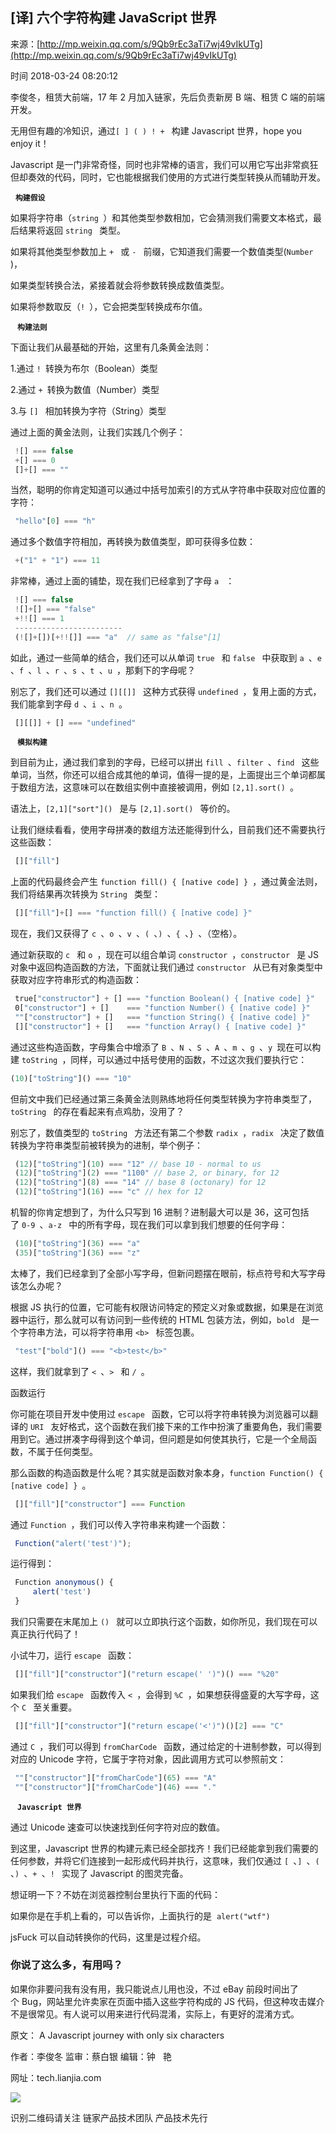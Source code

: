 ## [译] 六个字符构建 JavaScript 世界

来源：[http://mp.weixin.qq.com/s/9Qb9rEc3aTi7wj49vIkUTg](http://mp.weixin.qq.com/s/9Qb9rEc3aTi7wj49vIkUTg)

时间 2018-03-24 08:20:12

 

李俊冬，租赁大前端，17 年 2 月加入链家，先后负责新房 B 端、租赁 C 端的前端开发。
 

无用但有趣的冷知识，通过`[ ] ( ) ! + ` 构建 Javascript 世界，hope you enjoy it！
 

Javascript 是一门非常奇怪，同时也非常棒的语言，我们可以用它写出非常疯狂但却奏效的代码，同时，它也能根据我们使用的方式进行类型转换从而辅助开发。
 

  **`构建假设  `**  **`   `** 
 

如果将字符串（`string `）和其他类型参数相加，它会猜测我们需要文本格式，最后结果将返回 `string ` 类型。
 

如果将其他类型参数加上 `+ ` 或 `- ` 前缀，它知道我们需要一个数值类型(`Number `)，
 

如果类型转换合法，紧接着就会将参数转换成数值类型。
 

如果将参数取反（`! `），它会把类型转换成布尔值。
 
 **` `**  **`构建法则`**  **` `** 
 

下面让我们从最基础的开始，这里有几条黄金法则：
 
  
1.通过 `! `转换为布尔（Boolean）类型 

2.通过 `+ `转换为数值（Number）类型 

3.与 `[] ` 相加转换为字符（String）类型  
 
 

通过上面的黄金法则，让我们实践几个例子：
 
```js
 ![] === false
 +[] === 0
 []+[] === ""

```
 

当然，聪明的你肯定知道可以通过中括号加索引的方式从字符串中获取对应位置的字符：
 
```js
 "hello"[0] === "h"

```
 

通过多个数值字符相加，再转换为数值类型，即可获得多位数：
 
```js
 +("1" + "1") === 11

```
 

非常棒，通过上面的铺垫，现在我们已经拿到了字母 `a ` ：
 
```js
 ![] === false
 ![]+[] === "false"
 +!![] === 1
 ------------------------
 (![]+[])[+!![]] === "a"  // same as "false"[1]

```
 

如此，通过一些简单的结合，我们还可以从单词 `true ` 和 `false ` 中获取到 `a `、`e `、`f `、`l `、`r `、`s `、`t `、`u `，那剩下的字母呢？
 

别忘了，我们还可以通过 `[][[]] ` 这种方式获得 `undefined `，复用上面的方式，我们能拿到字母 `d `、`i `、`n `。
 
```js
 [][[]] + [] === "undefined"

```
 
 **` `**  **`模拟构建`**  **` `** 
 

到目前为止，通过我们拿到的字母，已经可以拼出 `fill `、`filter `、`find ` 这些单词，当然，你还可以组合成其他的单词，值得一提的是，上面提出三个单词都属于数组方法，这意味可以在数组实例中直接被调用，例如 `[2,1].sort() `。
 

语法上，`[2,1]["sort"]() ` 是与 `[2,1].sort() ` 等价的。
 

让我们继续看看，使用字母拼凑的数组方法还能得到什么，目前我们还不需要执行这些函数：
 
```js
 []["fill"]

```
 

上面的代码最终会产生 `function fill() { [native code] } `，通过黄金法则，我们将结果再次转换为 `String ` 类型：
 
```js
 []["fill"]+[] === "function fill() { [native code] }"

```
 

现在，我们又获得了 `c `、`o `、`v `、`( `、`) `、`{ `、`} `、（空格）。
 

通过新获取的 `c ` 和 `o `，现在可以组合单词 `constructor `，`constructor ` 是 JS 对象中返回构造函数的方法，下面就让我们通过 `constructor ` 从已有对象类型中获取对应字符串形式的构造函数：
 
```js
 true["constructor"] + [] === "function Boolean() { [native code] }"
 0["constructor"] + []    === "function Number() { [native code] }"
 ""["constructor"] + []   === "function String() { [native code] }"
 []["constructor"] + []   === "function Array() { [native code] }"

```
 

通过这些构造函数，字母集合中增添了 `B `、`N `、`S `、`A `、`m `、`g `、`y `现在可以构建 `toString `，同样，可以通过中括号使用的函数，不过这次我们要执行它：
 
```js
(10)["toString"]() === "10"

```
 

但前文中我们已经通过第三条黄金法则熟练地将任何类型转换为字符串类型了，`toString ` 的存在看起来有点鸡肋，没用了？
 

别忘了，数值类型的 `toString ` 方法还有第二个参数 `radix `，`radix ` 决定了数值转换为字符串类型前被转换为的进制，举个例子：
 
```js
 (12)["toString"](10) === "12" // base 10 - normal to us
 (12)["toString"](2) === "1100" // base 2, or binary, for 12
 (12)["toString"](8) === "14" // base 8 (octonary) for 12
 (12)["toString"](16) === "c" // hex for 12

```
 

机智的你肯定想到了，为什么只写到 16 进制？进制最大可以是 36，这可包括了 `0-9 `、`a-z ` 中的所有字母，现在我们可以拿到我们想要的任何字母：
 
```js
 (10)["toString"](36) === "a"
 (35)["toString"](36) === "z"

```
 

太棒了，我们已经拿到了全部小写字母，但新问题摆在眼前，标点符号和大写字母该怎么办呢？
 

根据 JS 执行的位置，它可能有权限访问特定的预定义对象或数据，如果是在浏览器中运行，那么就可以有访问到一些传统的 HTML 包装方法，例如，`bold ` 是一个字符串方法，可以将字符串用 `<b> ` 标签包裹。
 
```js
 "test"["bold"]() === "<b>test</b>"

```
 

这样，我们就拿到了 `< `、`> ` 和 `/ `。
 

函数运行
 

你可能在项目开发中使用过 `escape ` 函数，它可以将字符串转换为浏览器可以翻译的 `URI ` 友好格式，这个函数在我们接下来的工作中扮演了重要角色，我们需要用到它。通过拼凑字母得到这个单词，但问题是如何使其执行，它是一个全局函数，不属于任何类型。
 

那么函数的构造函数是什么呢？其实就是函数对象本身，`function Function() { [native code] } `。
 
```js
 []["fill"]["constructor"] === Function

```
 

通过 `Function `，我们可以传入字符串来构建一个函数：
 
```js
 Function("alert('test')");

```
 

运行得到：
 
```js
 Function anonymous() {
     alert('test')
 }

```
 

我们只需要在末尾加上 `() ` 就可以立即执行这个函数，如你所见，我们现在可以真正执行代码了！
 

小试牛刀，运行 `escape ` 函数：
 
```js
 []["fill"]["constructor"]("return escape(' ')")() === "%20"

```
 

如果我们给 `escape ` 函数传入 `< `，会得到 `%C `，如果想获得盛夏的大写字母，这个 `C ` 至关重要。
 
```js
 []["fill"]["constructor"]("return escape('<')")()[2] === "C"

```
 

通过 `C `，我们可以得到 `fromCharCode ` 函数，通过给定的十进制参数，可以得到对应的 Unicode 字符，它属于字符对象，因此调用方式可以参照前文：
 
```js
 ""["constructor"]["fromCharCode"](65) === "A"
 ""["constructor"]["fromCharCode"](46) === "."

```
 
 **` `**  **`Javascript 世界`**  **` `** 
 

通过 Unicode 速查可以快速找到任何字符对应的数值。
 

到这里，Javascript 世界的构建元素已经全部找齐！我们已经能拿到我们需要的任何参数，并将它们连接到一起形成代码并执行，这意味，我们仅通过 `[ `、`] `、`( `、`) `、`+ `、`! ` 实现了 Javascript 的图灵完备。
 

想证明一下？不妨在浏览器控制台里执行下面的代码：
 
 如果你是在手机上看的，可以告诉你，上面执行的是   `alert("wtf")` 
 

jsFuck 可以自动转换你的代码，这里是过程介绍。
 
### 你说了这么多，有用吗？  
 

如果你非要问我有没有用，我只能说点儿用也没，不过 eBay 前段时间出了个 Bug，网站里允许卖家在页面中插入这些字符构成的 JS 代码，但这种攻击媒介不是很常见。有人说可以用来进行代码混淆，实际上，有更好的混淆方式。
 
原文：
A Javascript journey with only six characters
 
作者：李俊冬 
监审：蔡白银 
编辑：钟   艳

网址：tech.lianjia.com

![][0]
 
识别二维码请关注
链家产品技术团队
产品技术先行
 

[0]: https://img1.tuicool.com/zE7BNvb.jpg